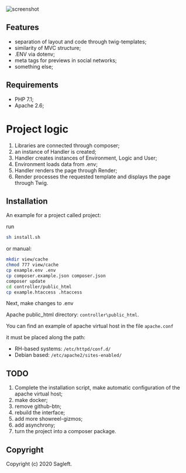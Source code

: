 
![screenshot](https://github.com/Sagleft/PHP-blank-MVC/raw/master/controller/public_html/img/screenshot.png)

## Features

* separation of layout and code through twig-templates;
* similarity of MVC structure;
* .ENV via dotenv;
* meta tags for previews in social networks;
* something else;

## Requirements
* PHP 7.1;
* Apache 2.6;

# Project logic

1. Libraries are connected through composer;
2. an instance of Handler is created;
3. Handler creates instances of Environment, Logic and User;
4. Environment loads data from .env;
5. Handler renders the page through Render;
6. Render processes the requested template and displays the page through Twig.

## Installation

An example for a project called project:

run

```bash
sh install.sh
```

or manual:

```bash
mkdir view/cache
chmod 777 view/cache
cp example.env .env
cp composer.example.json composer.json
composer update
cd controller/public_html
cp example.htaccess .htaccess
```

Next, make changes to .env

Apache public_html directory: ``` controller\public_html ```.

You can find an example of apache virtual host in the file ```apache.conf```

it must be placed along the path:

* RH-based systems: ```/etc/httpd/conf.d/```
* Debian based: ```/etc/apache2/sites-enabled/```

## TODO

1. Complete the installation script, make automatic configuration of the apache virtual host;
2. make docker;
3. remove github-btn;
4. rebuild the interface;
5. add more showreel-gizmos;
6. add asynchrony;
7. turn the project into a composer package.

## Copyright

Copyright (c) 2020 Sagleft.
